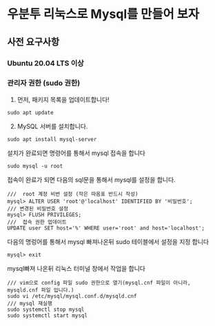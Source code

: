 # 우분투 리눅스로 Mysql를 만들어 보자

## 사전 요구사항
### Ubuntu 20.04 LTS 이상
### 관리자 권한 (sudo 권한)

1. 먼저, 패키지 목록을 업데이트합니다!
```
sudo apt update
```
2. MySQL 서버를 설치합니다.
```
sudo apt install mysql-server
```
설치가 완료되면 명령어를 통해서 mysql 접속을 합니다
```
sudo mysql -u root
```
접속이 완료가 되면 다음의 sql문을 통해서 mysql를 설정을 합니다.
```
///  root 계정 비번 설정 (작은 따옴표 반드시 작성)
mysql> ALTER USER 'root'@'localhost' IDENTIFIED BY '비밀번호';
/// 변경된 비밀번호 설정
mysql> FLUSH PRIVILEGES;
///  접속 권한 업데이트
UPDATE user SET host='%' WHERE user='root' and host='localhost';
```

다음의 명렁어를 통해서 mysql 빠져나온뒤 sudo 테이블에서 설정을 지정 합니다
```
mysql> exit
```
mysql빠져 나온뒤 리눅스 터미널 창에서 작업을 합니다 
```
/// vim으로 config 파일 sudo 권한으로 열기(mysql.cnf 파일이 아니라, mysqld.cnf 파일 입니다.)
sudo vi /etc/mysql/mysql.conf.d/mysqld.cnf
/// mysql 재실행
sudo systemctl stop mysql
sudo systemctl start mysql
```

